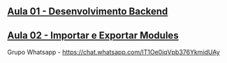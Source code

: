 ## [Aula 01 - Desenvolvimento Backend](https://github.com/alanmartini/senac-3000-talentos/tree/main/aula-1)

## [Aula 02 - Importar e Exportar Modules](https://github.com/alanmartini/senac-3000-talentos/tree/main/aula-2)

Grupo Whatsapp - https://chat.whatsapp.com/IT1Oe0iqVpb376YkmidUAy
